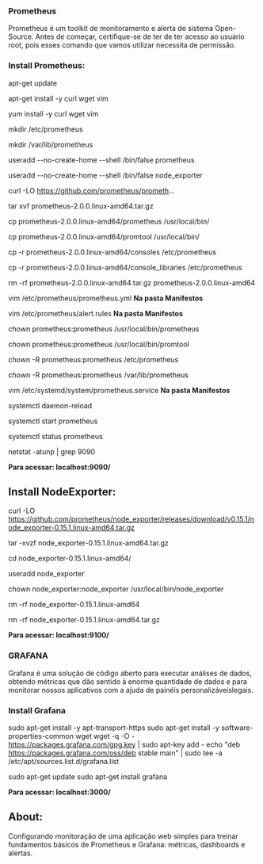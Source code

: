 
### Prometheus

   Prometheus é um toolkit de monitoramento e alerta de sistema Open-Source.
   Antes de começar, certifique-se de ter de ter acesso ao usuário root, pois esses comando que vamos utilizar necessita de permissão.

### Install Prometheus:
 apt-get update

 apt-get install -y curl wget vim

 yum install -y curl wget vim

 mkdir /etc/prometheus

 mkdir /var/lib/prometheus

 useradd --no-create-home --shell /bin/false prometheus

 useradd --no-create-home --shell /bin/false node_exporter

 curl -LO https://github.com/prometheus/prometh...

 tar xvf prometheus-2.0.0.linux-amd64.tar.gz

 cp prometheus-2.0.0.linux-amd64/prometheus /usr/local/bin/

 cp prometheus-2.0.0.linux-amd64/promtool /usr/local/bin/

 cp -r prometheus-2.0.0.linux-amd64/consoles /etc/prometheus

 cp -r prometheus-2.0.0.linux-amd64/console_libraries /etc/prometheus

 rm -rf prometheus-2.0.0.linux-amd64.tar.gz prometheus-2.0.0.linux-amd64

 vim /etc/prometheus/prometheus.yml **Na pasta Manifestos**

 vim /etc/prometheus/alert.rules **Na pasta Manifestos**

 chown prometheus:prometheus /usr/local/bin/prometheus

 chown prometheus:prometheus /usr/local/bin/promtool

 chown -R prometheus:prometheus /etc/prometheus

 chown -R prometheus:prometheus /var/lib/prometheus

 vim /etc/systemd/system/prometheus.service **Na pasta Manifestos**

 systemctl daemon-reload

 systemctl start prometheus

 systemctl status prometheus

 netstat -atunp | grep 9090   

**Para acessar: localhost:9090/**

## Install NodeExporter:

curl -LO https://github.com/prometheus/node_exporter/releases/download/v0.15.1/node_exporter-0.15.1.linux-amd64.tar.gz

tar -xvzf node_exporter-0.15.1.linux-amd64.tar.gz

cd node_exporter-0.15.1.linux-amd64/

useradd node_exporter

chown node_exporter:node_exporter /usr/local/bin/node_exporter

rm -rf node_exporter-0.15.1.linux-amd64

rm -rf node_exporter-0.15.1.linux-amd64.tar.gz

**Para acessar: localhost:9100/**



### GRAFANA

Grafana é uma solução de código aberto para executar análises de dados, obtendo métricas que dão sentido à enorme quantidade de dados e para monitorar nossos aplicativos com a ajuda de painéis personalizáveis ​​legais.


### Install Grafana
sudo apt-get install -y apt-transport-https
sudo apt-get install -y software-properties-common wget
wget -q -O - https://packages.grafana.com/gpg.key | sudo apt-key add -
echo "deb https://packages.grafana.com/oss/deb stable main" | sudo tee -a /etc/apt/sources.list.d/grafana.list

sudo apt-get update
sudo apt-get install grafana

**Para acessar: localhost:3000/**

## About:

  Configurando monitoração de uma aplicação web simples para treinar fundamentos básicos de Prometheus e Grafana: métricas, dashboards e alertas.